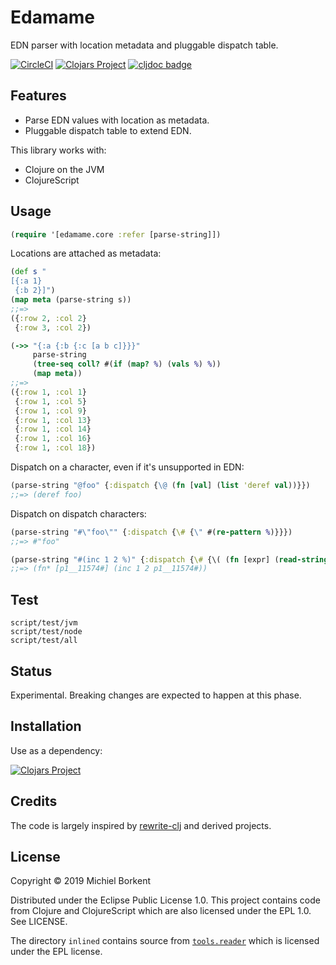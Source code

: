 # Edamame

EDN parser with location metadata and pluggable dispatch table.

[![CircleCI](https://circleci.com/gh/borkdude/edamame/tree/master.svg?style=shield)](https://circleci.com/gh/borkdude/edamame/tree/master)
[![Clojars Project](https://img.shields.io/clojars/v/borkdude/edamame.svg)](https://clojars.org/borkdude/edamame)
[![cljdoc badge](https://cljdoc.org/badge/borkdude/edamame)](https://cljdoc.org/d/borkdude/edamame/CURRENT)

## Features

- Parse EDN values with location as metadata.
- Pluggable dispatch table to extend EDN.

This library works with:

- Clojure on the JVM
- ClojureScript

## Usage

``` clojure
(require '[edamame.core :refer [parse-string]])
```

Locations are attached as metadata:

``` clojure
(def s "
[{:a 1}
 {:b 2}]")
(map meta (parse-string s))
;;=>
({:row 2, :col 2}
 {:row 3, :col 2})

(->> "{:a {:b {:c [a b c]}}}"
     parse-string
     (tree-seq coll? #(if (map? %) (vals %) %))
     (map meta))
;;=>
({:row 1, :col 1}
 {:row 1, :col 5}
 {:row 1, :col 9}
 {:row 1, :col 13}
 {:row 1, :col 14}
 {:row 1, :col 16}
 {:row 1, :col 18})
```

Dispatch on a character, even if it's unsupported in EDN:

``` clojure
(parse-string "@foo" {:dispatch {\@ (fn [val] (list 'deref val))}})
;;=> (deref foo)
```

Dispatch on dispatch characters:

``` clojure
(parse-string "#\"foo\"" {:dispatch {\# {\" #(re-pattern %)}}})
;;=> #"foo"

(parse-string "#(inc 1 2 %)" {:dispatch {\# {\( (fn [expr] (read-string (str "#" expr)))}}})
;;=> (fn* [p1__11574#] (inc 1 2 p1__11574#))
```

## Test

    script/test/jvm
    script/test/node
    script/test/all

## Status

Experimental. Breaking changes are expected to happen at this phase.

## Installation

Use as a dependency:

[![Clojars Project](https://img.shields.io/clojars/v/borkdude/edamame.svg)](https://clojars.org/borkdude/edamame)

## Credits

The code is largely inspired by
[rewrite-clj](https://github.com/xsc/rewrite-clj) and derived projects.

## License

Copyright © 2019 Michiel Borkent

Distributed under the Eclipse Public License 1.0. This project contains code
from Clojure and ClojureScript which are also licensed under the EPL 1.0. See
LICENSE.

The directory `inlined` contains source from [`tools.reader`](https://github.com/clojure/tools.reader) which is licensed under the EPL license.
